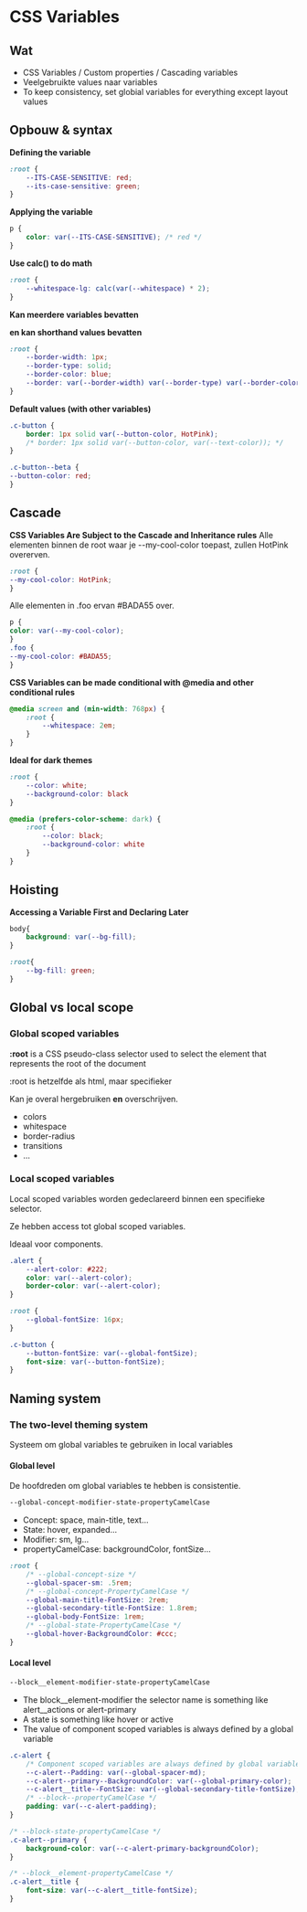 # CSS Variables
## Wat

 - CSS Variables / Custom properties / Cascading variables
 - Veelgebruikte values naar variables
 - To keep consistency, set globial variables for everything except layout values

## Opbouw & syntax
**Defining the variable**
```css
:root {
	--ITS-CASE-SENSITIVE: red;
	--its-case-sensitive: green;
}
```

**Applying the variable**
```css
p {
	color: var(--ITS-CASE-SENSITIVE); /* red */
}
```

**Use calc() to do math**
```css
:root {
	--whitespace-lg: calc(var(--whitespace) * 2);
}
```

**Kan meerdere variables bevatten**

**en kan shorthand values bevatten**
```css
:root {
	--border-width: 1px;
	--border-type: solid;
	--border-color: blue;
	--border: var(--border-width) var(--border-type) var(--border-color);
}
```

**Default values (with other variables)**
```css
.c-button {
	border: 1px solid var(--button-color, HotPink);
	/* border: 1px solid var(--button-color, var(--text-color)); */
}

.c-button--beta {
--button-color: red;
}
```

## Cascade
**CSS Variables Are Subject to the Cascade and Inheritance rules**
Alle elementen binnen de root waar je --my-cool-color toepast, zullen HotPink overerven.
```css
:root {
--my-cool-color: HotPink;
}
```
Alle elementen in .foo ervan #BADA55 over.
```css
p {
color: var(--my-cool-color);
}
.foo {
--my-cool-color: #BADA55;
}
```
**CSS Variables can be made conditional with @media and other conditional rules**
```css
@media screen and (min-width: 768px) {
	:root {
		--whitespace: 2em;
	}
}
```
**Ideal for dark themes**
```css
:root {
	--color: white;
	--background-color: black
}

@media (prefers-color-scheme: dark) {
	:root {
		--color: black;
		--background-color: white
	}
}
```

## Hoisting
**Accessing a Variable First and Declaring Later**
```css
body{
	background: var(--bg-fill);
}

:root{
	--bg-fill: green;
}
```

## Global vs local scope
### Global scoped variables
**:root** is a CSS pseudo-class selector used to select the element that represents the root of the document

:root is hetzelfde als html, maar specifieker

Kan je overal hergebruiken **en** overschrijven.
 - colors
 - whitespace
 - border-radius
 - transitions
 - ...

### Local scoped variables
Local scoped variables worden gedeclareerd binnen een specifieke selector.

Ze hebben access tot global scoped variables.

Ideaal voor components.

```css
.alert {
	--alert-color: #222;
	color: var(--alert-color);
	border-color: var(--alert-color);
}

:root {
	--global-fontSize: 16px;
}

.c-button {
	--button-fontSize: var(--global-fontSize);
	font-size: var(--button-fontSize);
}
```

## Naming system
### The two-level theming system
Systeem om global variables te gebruiken in local variables

#### Global level
De hoofdreden om global variables te hebben is consistentie.

```css
--global-concept-modifier-state-propertyCamelCase
```
 - Concept: space, main-title, text...
 - State: hover, expanded...
 - Modifier: sm, lg...
 - propertyCamelCase: backgroundColor, fontSize...
 
```css
:root {
	/* --global-concept-size */
	--global-spacer-sm: .5rem;
	/* --global-concept-PropertyCamelCase */
	--global-main-title-FontSize: 2rem;
	--global-secondary-title-FontSize: 1.8rem;
	--global-body-FontSize: 1rem;
	/* --global-state-PropertyCamelCase */
	--global-hover-BackgroundColor: #ccc;
}
```

#### Local level
```css
--block__element-modifier-state-propertyCamelCase
```
 - The block__element-modifier the selector name is something like alert__actions or alert-primary
 - A state is something like hover or active
 - The value of component scoped variables is always defined by a global variable
```css
.c-alert {
	/* Component scoped variables are always defined by global variables */
	--c-alert--Padding: var(--global-spacer-md);
	--c-alert--primary--BackgroundColor: var(--global-primary-color);
	--c-alert__title--FontSize: var(--global-secondary-title-fontSize);
	/* --block--propertyCamelCase */
	padding: var(--c-alert-padding);
}

/* --block-state-propertyCamelCase */
.c-alert--primary {
	background-color: var(--c-alert-primary-backgroundColor);
}

/* --block__element-propertyCamelCase */
.c-alert__title {
	font-size: var(--c-alert__title-fontSize);
}
```
<!--stackedit_data:
eyJoaXN0b3J5IjpbMTUyNDEyMDAzOSw0NDc3OTg5MzQsLTEwMT
gwNjc1NDAsLTEwOTM2MjcwODQsLTUxMTQ2MjY2Miw3OTI5MTMx
MjQsMTI3Mzg1MjAxMywtODk1ODMxMzg2LC0xNzkxODcxMTMzLD
k3MTMwMTgzNSwxNDMzMzAxMDUsNzMwOTk4MTE2XX0=
-->